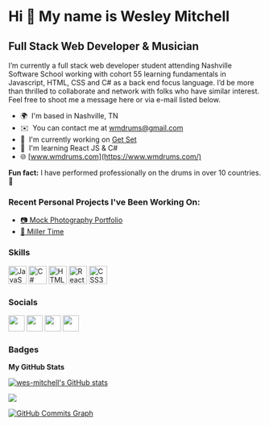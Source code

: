 Hi 👋 My name is Wesley Mitchell
================================

Full Stack Web Developer & Musician
-----------------------------------

I’m currently a full stack web developer student attending Nashville Software School working with cohort 55 learning fundamentals in Javascript, HTML, CSS and C# as a back end focus language. I’d be more than thrilled to collaborate and network with folks who have similar interest. Feel free to shoot me a message here or via e-mail listed below. 

* 🌍  I'm based in Nashville, TN
* ✉️  You can contact me at [wmdrums@gmail.com](mailto:wmdrums@gmail.com)
* 🚀  I'm currently working on [Get Set](http://https://github.com/wes-mitchell/get-set)
* 🧠  I'm learning React JS & C#
* :globe_with_meridians: [www.wmdrums.com](https://www.wmdrums.com/)

**Fun fact:** I have performed professionally on the drums in over 10 countries. 🤘

### Recent Personal Projects I've Been Working On:

- [:camera: Mock Photography Portfolio](https://github.com/wes-mitchell/photo-fun)
- [:beer: Miller Time](https://github.com/wes-mitchell/its-miller-time)

### Skills

<p align="left">
<a href="https://developer.mozilla.org/en-US/docs/Web/JavaScript" target="_blank" rel="noreferrer"><img src="https://raw.githubusercontent.com/danielcranney/readme-generator/main/public/icons/skills/javascript-colored.svg" width="36" height="36" alt="JavaScript" /></a>
<a href="https://docs.microsoft.com/en-us/dotnet/csharp/" target="_blank" rel="noreferrer"><img src="https://raw.githubusercontent.com/danielcranney/readme-generator/main/public/icons/skills/csharp-colored.svg" width="36" height="36" alt="C#" /></a>
<a href="https://developer.mozilla.org/en-US/docs/Glossary/HTML5" target="_blank" rel="noreferrer"><img src="https://raw.githubusercontent.com/danielcranney/readme-generator/main/public/icons/skills/html5-colored.svg" width="36" height="36" alt="HTML5" /></a>
<a href="https://reactjs.org/" target="_blank" rel="noreferrer"><img src="https://raw.githubusercontent.com/danielcranney/readme-generator/main/public/icons/skills/react-colored.svg" width="36" height="36" alt="React" /></a>
<a href="https://www.w3.org/TR/CSS/#css" target="_blank" rel="noreferrer"><img src="https://raw.githubusercontent.com/danielcranney/readme-generator/main/public/icons/skills/css3-colored.svg" width="36" height="36" alt="CSS3" /></a>
</p>


### Socials

<p align="left"> <a href="https://www.github.com/wes-mitchell" target="_blank" rel="noreferrer"><img src="https://raw.githubusercontent.com/danielcranney/readme-generator/main/public/icons/socials/github.svg" width="32" height="32" /></a> <a href="http://www.instagram.com/wmdrums" target="_blank" rel="noreferrer"><img src="https://raw.githubusercontent.com/danielcranney/readme-generator/main/public/icons/socials/instagram.svg" width="32" height="32" /></a> <a href="https://www.linkedin.com/in/wesleymitchell87/" target="_blank" rel="noreferrer"><img src="https://raw.githubusercontent.com/danielcranney/readme-generator/main/public/icons/socials/linkedin.svg" width="32" height="32" /></a> <a href="https://www.youtube.com/c/wmdrums" target="_blank" rel="noreferrer"><img src="https://raw.githubusercontent.com/danielcranney/readme-generator/main/public/icons/socials/youtube.svg" width="32" height="32" /></a></p>

### Badges

<b>My GitHub Stats</b>

<a href="http://www.github.com/wes-mitchell"><img src="https://github-readme-stats.vercel.app/api?username=wes-mitchell&show_icons=true&hide=stars,issues,&count_private=true&title_color=0891b2&text_color=ffffff&icon_color=0891b2&bg_color=1c1917&hide_border=true&show_icons=true" alt="wes-mitchell's GitHub stats" /></a>

<a href="http://www.github.com/wes-mitchell"><img src="https://github-readme-streak-stats.herokuapp.com/?user=wes-mitchell&stroke=ffffff&background=1c1917&ring=0891b2&fire=0891b2&currStreakNum=ffffff&currStreakLabel=0891b2&sideNums=ffffff&sideLabels=ffffff&dates=ffffff&hide_border=true" /></a>

<a href="http://www.github.com/wes-mitchell"><img src="https://activity-graph.herokuapp.com/graph?username=wes-mitchell&bg_color=1c1917&color=ffffff&line=0891b2&point=ffffff&area_color=1c1917&area=true&hide_border=true&custom_title=GitHub%20Commits%20Graph" alt="GitHub Commits Graph" /></a>